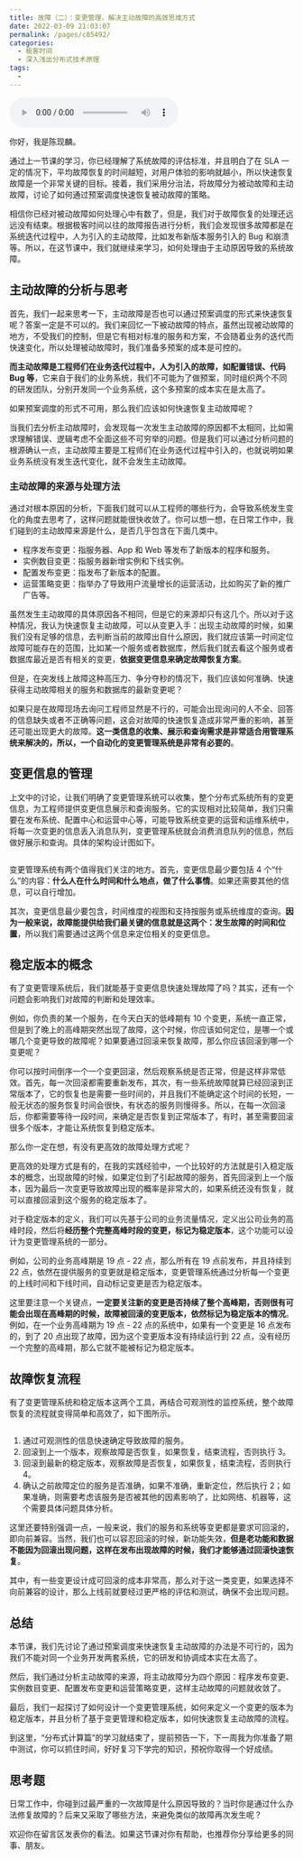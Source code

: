 ```yaml
---
title: 故障（二）：变更管理，解决主动故障的高效思维方式
date: 2022-03-09 21:03:07
permalink: /pages/c85492/
categories:
  - 极客时间
  - 深入浅出分布式技术原理
tags:
  - 
---
```

<audio title="16.故障（二）：变更管理，解决主动故障的高效思维方式" src="https://static001.geekbang.org/resource/audio/4b/23/4b8d856d90611d4e8bf5yy76364d7123.mp3" controls="controls"></audio> 
<p>你好，我是陈现麟。</p><p>通过上一节课的学习，你已经理解了系统故障的评估标准，并且明白了在 SLA 一定的情况下，平均故障恢复的时间越短，对用户体验的影响就越小，所以快速恢复故障是一个非常关键的目标。接着，我们采用分治法，将故障分为被动故障和主动故障，讨论了如何通过预案调度快速恢复被动故障的策略。</p><p>相信你已经对被动故障如何处理心中有数了，但是，我们对于故障恢复的处理还远远没有结束。根据极客时间以往的故障报告进行分析，我们会发现很多故障都是在系统迭代过程中，人为引入的主动故障，比如发布新版本服务引入的 Bug 和崩溃等。所以，在这节课中，我们就继续来学习，如何处理由于主动原因导致的系统故障。</p><h2>主动故障的分析与思考</h2><p>首先，我们一起来思考一下，主动故障是否也可以通过预案调度的形式来快速恢复呢？答案一定是不可以的。我们来回忆一下被动故障的特点，虽然出现被动故障的地方，不受我们的控制，但是它有相对标准的服务和方案，不会随着业务的迭代而快速变化，所以处理被动故障时，我们准备多预案的成本是可控的。</p><p><strong>而主动故障是工程师们在业务迭代过程中，人为引入的故障，如配置错误、代码 Bug 等</strong>，它来自于我们的业务系统，我们不可能为了做预案，同时组织两个不同的研发团队，分别开发同一个业务系统，这个多预案的成本实在是太高了。</p><!-- [[[read_end]]] --><p>如果预案调度的形式不可用，那么我们应该如何快速恢复主动故障呢？</p><p>当我们去分析主动故障时，会发现每一次发生主动故障的原因都不太相同，比如需求理解错误、逻辑考虑不全面这些不可穷举的问题。但是我们可以通过分析问题的根源确认一点，主动故障主要是工程师们在业务迭代过程中引入的，也就说明如果业务系统没有发生迭代变化，就不会发生主动故障。</p><h3>主动故障的来源与处理方法</h3><p>通过对根本原因的分析，下面我们就可以从工程师的哪些行为，会导致系统发生变化的角度去思考了，这样问题就能很快收敛了。你可以想一想，在日常工作中，我们碰到的主动故障来源是什么，是否几乎包含在下面几类中。</p><ul>
<li>程序发布变更：指服务器、App 和 Web 等发布了新版本的程序和服务。</li>
<li>实例数目变更：指服务器新增实例和下线实例。</li>
<li>配置发布变更：指发布了新版本的配置。</li>
<li>运营策略变更：指举办了导致用户流量增长的运营活动，比如购买了新的推广广告等。</li>
</ul><p>虽然发生主动故障的具体原因各不相同，但是它的来源却只有这几个。所以对于这种情况，我认为快速恢复主动故障，可以从变更入手：出现主动故障的时候，如果我们没有足够的信息，去判断当前的故障出自什么原因，我们就应该第一时间定位故障可能存在的范围，比如某一个服务或者数据库，然后我们就去看这个服务或者数据库最近是否有相关的变更，<strong>依据变更信息来确定故障恢复方案</strong>。</p><p>但是，在突发线上故障这种高压力、争分夺秒的情况下，我们应该如何准确、快速获得主动故障相关的服务和数据库的最新变更呢？</p><p>如果只是在故障现场去询问工程师显然是不行的，可能会出现询问的人不全、回答的信息缺失或者不正确等问题，这会对故障的快速恢复造成非常严重的影响，甚至还可能出现更大的故障。<strong>这一类信息的收集、展示和查询需求是非常适合用管理系统来解决的，所以，一个自动化的变更管理系统是非常有必要的</strong>。</p><h2>变更信息的管理</h2><p>上文中的讨论，让我们明确了变更管理系统可以收集，整个分布式系统所有的变更信息，为工程师提供变更信息展示和查询服务。它的实现相对比较简单，我们只需要在发布系统、配置中心和运营中心等，可能导致系统变更的运营和运维系统中，将每一次变更的信息丢入消息队列，变更管理系统就会消费消息队列的信息，然后做好展示和查询。具体的架构设计图如下。</p><p><img src="https://static001.geekbang.org/resource/image/ae/95/ae5db1bda697081ccaa7abd922aec595.jpg?wh=2284x1430" alt=""></p><p>变更管理系统有两个值得我们关注的地方。首先，变更信息最少要包括 4 个“什么”的内容：<strong>什么人在什么时间和什么地点，做了什么事情</strong>。如果还需要其他的信息，可以自行增加。</p><p>其次，变更信息最少要包含，时间维度的视图和支持按服务或系统维度的查询。<strong>因为一般来说，故障能提供给我们最关键的信息就是这两个：发生故障的时间和位置</strong>，所以我们需要通过这两个信息来定位相关的变更信息。</p><h2>稳定版本的概念</h2><p>有了变更管理系统后，我们就能基于变更信息快速处理故障了吗？其实，还有一个问题会影响我们对故障的判断和处理效率。</p><p>例如，你负责的某一个服务，在今天白天的低峰期有 10 个变更，系统一直正常，但是到了晚上的高峰期突然出现了故障，这个时候，你应该如何定位，是哪一个或哪几个变更导致的故障呢？如果要通过回滚来恢复故障，那么你应该回滚到哪一个变更呢？</p><p>你可以按时间倒序一个一个变更回滚，然后观察系统是否正常，但是这样非常低效。首先，每一次回滚都需要重新发布，其次，有一些系统故障就算已经回滚到正常版本了，它的恢复也是需要一些时间的，并且我们不能确定这个时间的长短，一般无状态的服务恢复时间会很快，有状态的服务则慢得多。所以，在每一次回滚后，你都需要等待一段时间，来确定是否恢复到正常版本了，有时，甚至需要回滚很多个版本，才能让系统恢复到稳定版本。</p><p>那么你一定在想，有没有更高效的故障处理方式呢？</p><p>更高效的处理方式是有的，在我的实践经验中，一个比较好的方法就是引入稳定版本的概念，出现故障的时候，如果定位到了引起故障的服务，首先回滚到上一个版本，因为最后一次变更导致故障出现的概率是非常大的，如果系统还没有恢复，就可以直接回滚到这个服务的稳定版本了。</p><p>对于稳定版本的定义，我们可以先基于公司的业务流量情况，定义出公司业务的高峰时段，然后将<strong>经历整个完整高峰时段的变更，标记为稳定版本</strong>，这个功能可以设计为变更管理系统的一部分。</p><p>例如，公司的业务高峰期是 19 点 - 22 点，那么所有在 19 点前发布，并且持续到 22 点，依然在提供服务的变更就是稳定版本，变更管理系统通过分析每一个变更的上线时间和下线时间，自动标记变更是否为稳定版本。</p><p>这里要注意一个关键点，<strong>一定要关注新的变更是否持续了整个高峰期，否则很有可能会出现在高峰期的时候，故障被回滚的变更版本，依然标记为稳定版本的情况</strong>。例如，在一个业务高峰期为 19 点 - 22 点的系统中，如果有一个变更是 16 点发布的，到了 20 点出现了故障，因为这个变更版本没有持续运行到 22 点，没有经历一个完整的高峰期，那么它就不能被标记为稳定版本。</p><h2>故障恢复流程</h2><p>有了变更管理系统和稳定版本这两个工具，再结合可观测性的监控系统，整个故障恢复的流程就变得简单和高效了，如下图所示。</p><p><img src="https://static001.geekbang.org/resource/image/19/87/19c8ff4300f14598e169234b7136da87.jpg?wh=2284x1243" alt=""></p><ol>
<li>通过可观测性的信息快速确定导致故障的服务。</li>
<li>回滚到上一个版本，观察故障是否恢复，如果恢复，结束流程，否则执行 3。</li>
<li>回滚到最新的稳定版本，观察故障是否恢复，如果恢复，结束流程，否则执行 4。</li>
<li>确认之前故障定位的服务是否准确，如果不准确，重新定位，然后执行 2；如果准确，则需要考虑该服务是否被其他的因素影响了，比如网络、机器等，这个需要具体问题具体分析。</li>
</ol><p>这里还要特别强调一点，一般来说，我们的服务和系统等变更都是要求可回滚的，即向前兼容。当然，我们也可以容忍回滚的时候，新功能失效，<strong>但是老功能和数据不能因为回滚出现问题，这样在发布出现故障的时候，我们才能够通过回滚快速恢复</strong>。</p><p>其中，有一些变更设计成可回滚的成本非常高，那么对于这一类变更，如果选择不向前兼容的设计，那么上线前就要经过更严格的评估和测试，确保不会出现问题。</p><h2>总结</h2><p>本节课，我们先讨论了通过预案调度来快速恢复主动故障的办法是不可行的，因为我们不能对同一个业务开发两套系统，它的研发和协调成本实在太高了。</p><p>然后，我们通过分析主动故障的来源，将主动故障分为四个原因：程序发布变更、实例数目变更、配置发布变更和运营策略变更，这样主动故障的问题就收敛了。</p><p>最后，我们一起探讨了如何设计一个变更管理系统，如何来定义一个变更的版本为稳定版本，并且分析了基于变更管理和稳定版本，如何快速恢复主动故障的流程。</p><p><span class="orange">到这里，“分布式计算篇”的学习就结束了，提前预告一下，下一周我为你准备了期中测试，你可以抓住时间，好好复习下学完的知识，预祝你取得一个好成绩。</span></p><h2>思考题</h2><p>日常工作中，你碰到过最严重的一次故障是什么原因导致的？当时你是通过什么办法修复故障的？后来又采取了哪些方法，来避免类似的故障再次发生呢？</p><p>欢迎你在留言区发表你的看法。如果这节课对你有帮助，也推荐你分享给更多的同事、朋友。</p>